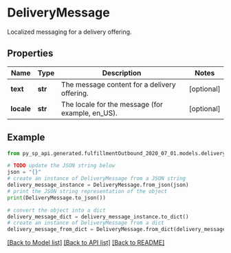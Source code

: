# DeliveryMessage

Localized messaging for a delivery offering.

## Properties

Name | Type | Description | Notes
------------ | ------------- | ------------- | -------------
**text** | **str** | The message content for a delivery offering. | [optional] 
**locale** | **str** | The locale for the message (for example, en_US). | [optional] 

## Example

```python
from py_sp_api.generated.fulfillmentOutbound_2020_07_01.models.delivery_message import DeliveryMessage

# TODO update the JSON string below
json = "{}"
# create an instance of DeliveryMessage from a JSON string
delivery_message_instance = DeliveryMessage.from_json(json)
# print the JSON string representation of the object
print(DeliveryMessage.to_json())

# convert the object into a dict
delivery_message_dict = delivery_message_instance.to_dict()
# create an instance of DeliveryMessage from a dict
delivery_message_from_dict = DeliveryMessage.from_dict(delivery_message_dict)
```
[[Back to Model list]](../README.md#documentation-for-models) [[Back to API list]](../README.md#documentation-for-api-endpoints) [[Back to README]](../README.md)


